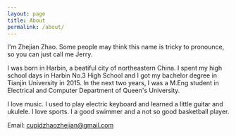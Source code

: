 ```yaml
---
layout: page
title: About
permalink: /about/
---
```


I'm Zhejian Zhao. Some people may think this name is tricky to pronounce, so you can just call me Jerry. 

I was born in Harbin, a beatiful city of northeastern China. I spent my high school days in Harbin No.3 High School and I got my bachelor degree in Tianjin University in 2015. In the next two years, I was a M.Eng student in Electrical and Computer Department of Queen's University.

I love music. I used to play electric keyboard and learned a little guitar and ukulele. I love sports. I a good swimmer and a not so good basketball player.

Email: cupidzhaozhejian@gmail.com